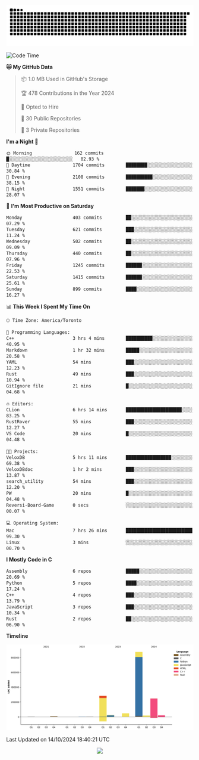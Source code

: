 <picture>
  <source media="(prefers-color-scheme: dark)" srcset="https://raw.githubusercontent.com/kkli08/kkli08/output/github-contribution-grid-snake-dark.svg">
  <source media="(prefers-color-scheme: light)" srcset="https://raw.githubusercontent.com/kkli08/kkli08/output/github-contribution-grid-snake.svg">
  <img alt="github contribution grid snake animation" src="https://raw.githubusercontent.com/kkli08/kkli08/output/github-contribution-grid-snake.svg">
</picture>


<!--START_SECTION:waka-->
![Code Time](http://img.shields.io/badge/Code%20Time-18%20hrs%2022%20mins-blue)

**🐱 My GitHub Data** 

> 📦 1.0 MB Used in GitHub's Storage 
 > 
> 🏆 478 Contributions in the Year 2024
 > 
> 💼 Opted to Hire
 > 
> 📜 30 Public Repositories 
 > 
> 🔑 3 Private Repositories 
 > 
**I'm a Night 🦉** 

```text
🌞 Morning                162 commits         █░░░░░░░░░░░░░░░░░░░░░░░░   02.93 % 
🌆 Daytime                1704 commits        ████████░░░░░░░░░░░░░░░░░   30.84 % 
🌃 Evening                2108 commits        ██████████░░░░░░░░░░░░░░░   38.15 % 
🌙 Night                  1551 commits        ███████░░░░░░░░░░░░░░░░░░   28.07 % 
```
📅 **I'm Most Productive on Saturday** 

```text
Monday                   403 commits         ██░░░░░░░░░░░░░░░░░░░░░░░   07.29 % 
Tuesday                  621 commits         ███░░░░░░░░░░░░░░░░░░░░░░   11.24 % 
Wednesday                502 commits         ██░░░░░░░░░░░░░░░░░░░░░░░   09.09 % 
Thursday                 440 commits         ██░░░░░░░░░░░░░░░░░░░░░░░   07.96 % 
Friday                   1245 commits        ██████░░░░░░░░░░░░░░░░░░░   22.53 % 
Saturday                 1415 commits        ██████░░░░░░░░░░░░░░░░░░░   25.61 % 
Sunday                   899 commits         ████░░░░░░░░░░░░░░░░░░░░░   16.27 % 
```


📊 **This Week I Spent My Time On** 

```text
🕑︎ Time Zone: America/Toronto

💬 Programming Languages: 
C++                      3 hrs 4 mins        ██████████░░░░░░░░░░░░░░░   40.95 % 
Markdown                 1 hr 32 mins        █████░░░░░░░░░░░░░░░░░░░░   20.58 % 
YAML                     54 mins             ███░░░░░░░░░░░░░░░░░░░░░░   12.23 % 
Rust                     49 mins             ███░░░░░░░░░░░░░░░░░░░░░░   10.94 % 
GitIgnore file           21 mins             █░░░░░░░░░░░░░░░░░░░░░░░░   04.68 % 

🔥 Editors: 
CLion                    6 hrs 14 mins       █████████████████████░░░░   83.25 % 
RustRover                55 mins             ███░░░░░░░░░░░░░░░░░░░░░░   12.27 % 
VS Code                  20 mins             █░░░░░░░░░░░░░░░░░░░░░░░░   04.48 % 

🐱‍💻 Projects: 
VeloxDB                  5 hrs 11 mins       █████████████████░░░░░░░░   69.38 % 
VeloxDBdoc               1 hr 2 mins         ███░░░░░░░░░░░░░░░░░░░░░░   13.87 % 
search_utility           54 mins             ███░░░░░░░░░░░░░░░░░░░░░░   12.20 % 
PW                       20 mins             █░░░░░░░░░░░░░░░░░░░░░░░░   04.48 % 
Reversi-Board-Game       0 secs              ░░░░░░░░░░░░░░░░░░░░░░░░░   00.07 % 

💻 Operating System: 
Mac                      7 hrs 26 mins       █████████████████████████   99.30 % 
Linux                    3 mins              ░░░░░░░░░░░░░░░░░░░░░░░░░   00.70 % 
```

**I Mostly Code in C** 

```text
Assembly                 6 repos             █████░░░░░░░░░░░░░░░░░░░░   20.69 % 
Python                   5 repos             ████░░░░░░░░░░░░░░░░░░░░░   17.24 % 
C++                      4 repos             ███░░░░░░░░░░░░░░░░░░░░░░   13.79 % 
JavaScript               3 repos             ███░░░░░░░░░░░░░░░░░░░░░░   10.34 % 
Rust                     2 repos             ██░░░░░░░░░░░░░░░░░░░░░░░   06.90 % 
```



**Timeline**

![Lines of Code chart](https://raw.githubusercontent.com/kkli08/kkli08/main/assets/bar_graph.png)


 Last Updated on 14/10/2024 18:40:21 UTC
<!--END_SECTION:waka-->


<div align="center">
    <img  src="https://github-readme-streak-stats.herokuapp.com/?user=kkli08&theme=cobalt" />
</div>

<br/>
<br/>
<br/>
